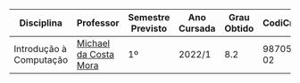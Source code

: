 | Disciplina | Professor | Semestre Previsto | Ano Cursada | Grau Obtido | CodiCred | Carga Horária |
| --- | --- | --- | --- | --- | --- | --- |
| Introdução à Computação | [Michael da Costa Mora](https://github.com/mdmmora) | 1º | 2022/1 | 8.2 | 98705-02 | 30 |
